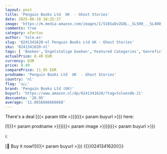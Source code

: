 ```yaml
---
layout: post
title: 'Penguin Books Ltd  UK  - Ghost Stories'
date: 2025-06-10 18:25:27
image: 'https://m.media-amazon.com/images/I/516SaDvZG8L._SL500_._SL400_.jpg'
comments: true
category: ofertas
author: 'tole.es'
slug: '0241341620-nl Penguin Books Ltd UK - Ghost Stories'
sku: '0241341620-nl'
tags: [ 'Boeken','Engelstalige boeken','Featured Categories','Genrefictie','Horror','Klassieke literatuur & fictie','Korte verhalen','Literaire fictie','Literatuur & fictie','Spookverhalen','penguin books ltd (uk)','🇳🇱', ]
actualPrice: 8.49 EUR
currency: EUR
price: 8.49
comparePrice: 11.95 EUR
prodname: 'Penguin Books Ltd  UK  - Ghost Stories'
country: 'nl'
flag: '🇳🇱'
brand: 'Penguin Books Ltd (UK)'
buyurl: 'https://www.amazon.nl/dp/0241341620/?tag=tolees0b-21'
descuento: '28.95'
average: '11.0016666666668'
---
```


There's a deal [{{< param title >}}]({{< param buyurl >}})  here:

[![{{< param prodname >}}]({{< param image >}})]({{< param buyurl >}})

ℹ️:


[🛒 Buy it now!!]({{< param buyurl >}})
{{<world>}}0241341620{{</world>}}

